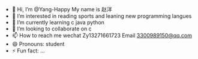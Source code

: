 - 👋 Hi, I’m @Yang-Happy My name is 赵洋
- 👀 I’m interested in reading sports and leaning new programming langues
- 🌱 I’m currently learning c java python
- 💞️ I’m looking to collaborate on c
- 📫 How to reach me  wechat Zy13271661723  Email 3300989150@qq.com
- 😄 Pronouns: student
- ⚡ Fun fact: ...

<!---
Yang-Happy/Yang-Happy is a ✨ special ✨ repository because its `README.md` (this file) appears on your GitHub profile.
You can click the Preview link to take a look at your changes.
--->
